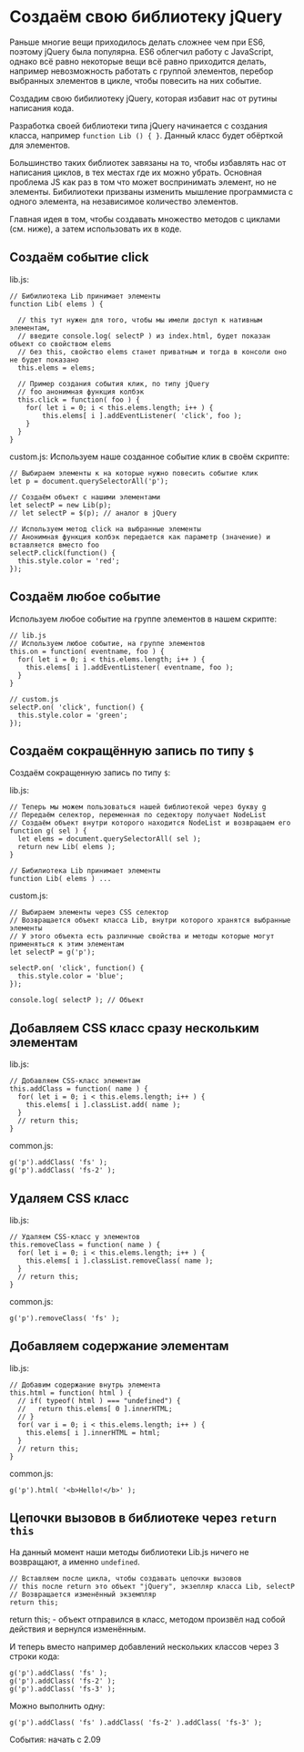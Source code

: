 # Создаём свою библиотеку jQuery
Раньше многие вещи приходилось делать сложнее чем при ES6, поэтому jQuery была популярна. ES6 облегчил работу с JavaScript, однако всё равно некоторые вещи всё равно приходится делать, например невозможность работать с группой элементов, перебор выбранных элементов в цикле, чтобы повесить на них событие.

Создадим свою бибилиотеку jQuery, которая избавит нас от рутины написания кода.

Разработка своей библиотеки типа jQuery начинается с создания класса, например `function Lib () { }`. Данный класс будет обёрткой для элементов.

Большинство таких библиотек завязаны на то, чтобы избавлять нас от написания циклов, в тех местах где их можно убрать. Основная проблема JS как раз в том что может воспринимать элемент, но не элементы. Бибилиотеки призваны изменить мышление программиста с одного элемента, на независимое количество элементов.

Главная идея в том, чтобы создавать множество методов с циклами (см. ниже), а затем использовать их в коде.

## Создаём событие click

lib.js:

    // Бибилиотека Lib принимает элементы
    function Lib( elems ) {

      // this тут нужен для того, чтобы мы имели доступ к нативным элементам,
      // введите console.log( selectP ) из index.html, будет показан объект со свойством elems
      // без this, свойство elems станет приватным и тогда в консоли оно не будет показано
      this.elems = elems;
      
      // Пример создания события клик, по типу jQuery
      // foo анонимная функция колбэк
      this.click = function( foo ) {
        for( let i = 0; i < this.elems.length; i++ ) {
            this.elems[ i ].addEventListener( 'click', foo );
        }
      }
    }

custom.js:
Используем наше созданное событие клик в своём скрипте:

    // Выбираем элементы к на которые нужно повесить событие клик
    let p = document.querySelectorAll('p');

    // Создаём объект с нашими элементами
    let selectP = new Lib(p);
    // let selectP = $(p); // аналог в jQuery

    // Используем метод click на выбранные элементы
    // Анонимная функция колбэк передается как параметр (значение) и вставляется вместо foo
    selectP.click(function() {
      this.style.color = 'red';
    });

## Создаём любое событие

Используем любое событие на группе элементов в нашем скрипте:

    // lib.js
    // Используем любое событие, на группе элементов
    this.on = function( eventname, foo ) {
      for( let i = 0; i < this.elems.length; i++ ) {
        this.elems[ i ].addEventListener( eventname, foo );
      }
    }

    // custom.js
    selectP.on( 'click', function() {
      this.style.color = 'green';
    });

## Создаём сокращённую запись по типу `$`
Создаём сокращенную запись по типу `$`:

lib.js:

    // Теперь мы можем пользоваться нашей библиотекой через букву g
    // Передаём селектор, переменная по седектору получает NodeList
    // Создаём объект внутри которого находится NodeList и возвращаем его
    function g( sel ) {
      let elems = document.querySelectorAll( sel );
      return new Lib( elems );
    }

    // Бибилиотека Lib принимает элементы
    function Lib( elems ) ...

custom.js:

    // Выбираем элементы через CSS селектор
    // Возвращается объект класса Lib, внутри которого хранятся выбранные элементы
    // У этого объекта есть различные свойства и методы которые могут применяться к этим элементам
    let selectP = g('p');

    selectP.on( 'click', function() {
      this.style.color = 'blue';
    });

    console.log( selectP ); // Объект

## Добавляем CSS класс сразу нескольким элементам

lib.js:

    // Добавляем CSS-класс элементам
    this.addClass = function( name ) {
      for( let i = 0; i < this.elems.length; i++ ) {
        this.elems[ i ].classList.add( name );
      }
      // return this;
    }

common.js:

    g('p').addClass( 'fs' );
    g('p').addClass( 'fs-2' );

## Удаляем CSS класс

lib.js:

    // Удаляем CSS-класс у элементов
    this.removeClass = function( name ) {
      for( let i = 0; i < this.elems.length; i++ ) {
        this.elems[ i ].classList.removeClass( name );
      }
      // return this;
    }

common.js:

    g('p').removeClass( 'fs' );

## Добавляем содержание элементам

lib.js:

    // Добавим содержание внутрь элемента
    this.html = function( html ) {
      // if( typeof( html ) === "undefined") {
      //   return this.elems[ 0 ].innerHTML;
      // }
      for( var i = 0; i < this.elems.length; i++ ) {
        this.elems[ i ].innerHTML = html;
      }
      // return this;
    }

common.js:

    g('p').html( '<b>Hello!</b>' );

## Цепочки вызовов в библиотеке через `return this`
На данный момент наши методы библиотеки Lib.js ничего не возвращают, а именно `undefined`.

    // Вставляем после цикла, чтобы создавать цепочки вызовов
    // this после return это объект "jQuery", экзепляр класса Lib, selectP
    // Возвращается изменённый экземпляр
    return this;

return this; - объект отправился в класс, методом произвёл над собой действия и вернулся изменённым.

И теперь вместо например добавлений нескольких классов через 3 строки кода:

    g('p').addClass( 'fs' );
    g('p').addClass( 'fs-2' );
    g('p').addClass( 'fs-3' );

Можно выполнить одну:

    g('p').addClass( 'fs' ).addClass( 'fs-2' ).addClass( 'fs-3' );

События: начать с 2.09
